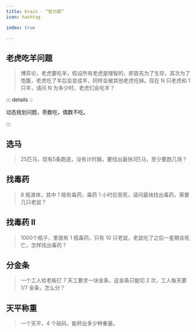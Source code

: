 ```yaml
---
title: brain - “智力题”
icon: hashtag

index: true

---
```


## 老虎吃羊问题
  > 博弈论，老虎要吃羊，假设所有老虎是理智的，即首先为了生存，其次为了饱腹，老虎吃了羊后会变成羊，同样会被其他老虎吃掉。现在 N 只老虎和 1 只羊，请问 N 为多少时，老虎们会吃羊？

::: details 💡

  动态规划问题，奇数吃，偶数不吃。

:::

## 选马 
  > 25匹马，现有5条跑道，没有计时器，要找出最快3匹马，至少要跑几场？

## 找毒药
  > 8 瓶液体，其中 1 瓶有毒药，毒药 1 小时后至死，请问最快找出毒药，需要几只老鼠？

## 找毒药 II
  > 1000个瓶子，里面有 1 瓶毒药，只有 10 只老鼠，老鼠吃了之后一星期会死亡，怎样找出毒药？

## 分金条
  > 一个工人给老板打 7 天工要求一块金条，这金条只能切 2 次，工人每天要 1/7 金条，怎么分？

## 天平称重
  > 一个天平，4 个砝码，能秤出多少种重量。

